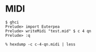 # MIDI


```
$ ghci
Prelude> import Euterpea
Prelude> writeMidi "test.mid" $ c 4 qn
Prelude> :q
```

```
% hexdump -c c-4-qn.midi | less
```
